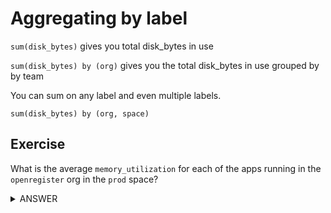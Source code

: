 # Aggregating by label

`sum(disk_bytes)` gives you total disk_bytes in use

`sum(disk_bytes) by (org)` gives you the total disk_bytes in use grouped by by team

You can sum on any label and even multiple labels.

`sum(disk_bytes) by (org, space)`

## Exercise

What is the average `memory_utilization` for each of the apps running in the `openregister` org in the `prod` space?

<details>
  <summary>ANSWER</summary><p>

  ```avg(memory_utilization{org="openregister", space="prod"}) by (app)```

or even better

  ```avg(memory_utilization{org="openregister", space="prod"}) without (exported_instance)```

</p>
</details>




